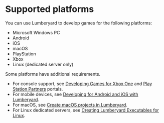 # Supported platforms<a name="lumberyard-supported-platforms"></a>

You can use Lumberyard to develop games for the following platforms: 
+ Microsoft Windows PC
+ Android
+ iOS
+ macOS
+ Play​Station
+ X​box
+ Linux \(dedicated server only\)

Some platforms have additional requirements\.
+ For console support, see [Developing Games for X​box One](http://www.xbox.com/en-US/developers) and [Play​Station Partners](https://www.playstation.com/en-us/develop/) portals\.
+ For mobile devices, see [Developing for Android and iOS with Lumberyard](mobile-support-intro.md)\.
+ For macOS, see [Create macOS projects in Lumberyard](osx-intro.md)\.
+ For Linux dedicated servers, see [Creating Lumberyard Executables for Linux](linux-intro.md)\.
